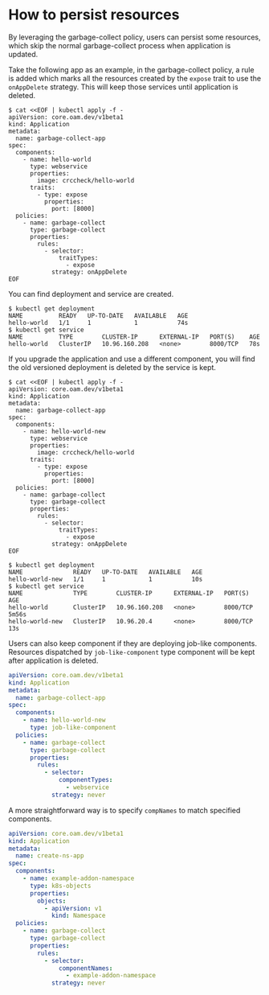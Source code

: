 # How to persist resources

By leveraging the garbage-collect policy, users can persist some resources, which skip the normal garbage-collect process when application is updated.

Take the following app as an example, in the garbage-collect policy, a rule is added which marks all the resources created by the `expose` trait to use the `onAppDelete` strategy. This will keep those services until application is deleted.
```shell
$ cat <<EOF | kubectl apply -f -
apiVersion: core.oam.dev/v1beta1
kind: Application
metadata:
  name: garbage-collect-app
spec:
  components:
    - name: hello-world
      type: webservice
      properties:
        image: crccheck/hello-world
      traits:
        - type: expose
          properties:
            port: [8000]
  policies:
    - name: garbage-collect
      type: garbage-collect
      properties:
        rules:
          - selector:
              traitTypes:
                - expose
            strategy: onAppDelete
EOF
```

You can find deployment and service are created.
```shell
$ kubectl get deployment
NAME          READY   UP-TO-DATE   AVAILABLE   AGE
hello-world   1/1     1            1           74s
$ kubectl get service   
NAME          TYPE        CLUSTER-IP      EXTERNAL-IP   PORT(S)    AGE
hello-world   ClusterIP   10.96.160.208   <none>        8000/TCP   78s
```

If you upgrade the application and use a different component, you will find the old versioned deployment is deleted by the service is kept.
```shell
$ cat <<EOF | kubectl apply -f -
apiVersion: core.oam.dev/v1beta1
kind: Application
metadata:
  name: garbage-collect-app
spec:
  components:
    - name: hello-world-new
      type: webservice
      properties:
        image: crccheck/hello-world
      traits:
        - type: expose
          properties:
            port: [8000]
  policies:
    - name: garbage-collect
      type: garbage-collect
      properties:
        rules:
          - selector:
              traitTypes:
                - expose
            strategy: onAppDelete
EOF

$ kubectl get deployment
NAME              READY   UP-TO-DATE   AVAILABLE   AGE
hello-world-new   1/1     1            1           10s
$ kubectl get service   
NAME              TYPE        CLUSTER-IP      EXTERNAL-IP   PORT(S)    AGE
hello-world       ClusterIP   10.96.160.208   <none>        8000/TCP   5m56s
hello-world-new   ClusterIP   10.96.20.4      <none>        8000/TCP   13s
```

Users can also keep component if they are deploying job-like components. Resources dispatched by `job-like-component` type component will be kept after application is deleted.

```yaml
apiVersion: core.oam.dev/v1beta1
kind: Application
metadata:
  name: garbage-collect-app
spec:
  components:
    - name: hello-world-new
      type: job-like-component
  policies:
    - name: garbage-collect
      type: garbage-collect
      properties:
        rules:
          - selector:
              componentTypes:
                - webservice
            strategy: never
```

A more straightforward way is to specify `compNames` to match specified components.
```yaml
apiVersion: core.oam.dev/v1beta1
kind: Application
metadata:
  name: create-ns-app
spec:
  components:
    - name: example-addon-namespace
      type: k8s-objects
      properties:
        objects:
          - apiVersion: v1
            kind: Namespace
  policies:
    - name: garbage-collect
      type: garbage-collect
      properties:
        rules:
          - selector:
              componentNames:
                - example-addon-namespace
            strategy: never
```
